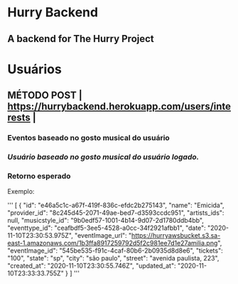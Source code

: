 # Hurry Backend
## A backend for The Hurry Project


# Usuários

## MÉTODO POST | https://hurrybackend.herokuapp.com/users/interests |
### Eventos baseado no gosto musical do usuário
### ***Usuário baseado no gosto musical do usuário logado.***

### Retorno esperado

Exemplo: 
  
'''
[
  {
    "id": "e46a5c1c-a67f-419f-836c-efdc2b275143",
    "name": "Emicida",
    "provider_id": "8c245d45-2071-49ae-bed7-d3593ccdc951",
    "artists_ids": null,
    "musicstyle_id": "9b0edf57-1001-4b14-9d07-2d1780ddb4bb",
    "eventtype_id": "ceafbdf5-3ee5-4528-a0cc-34f2921afbb1",
    "date": "2020-11-10T23:30:53.975Z",
    "eventImage_url": "https://hurryawsbucket.s3.sa-east-1.amazonaws.com/1b3ffa8917259792d5f2c981ee7d1e27amilia.png",
    "eventImage_id": "545be535-f91c-4caf-80b6-2b0935d8d8e6",
    "tickets": "100",
    "state": "sp",
    "city": "são paulo",
    "street": "avenida paulista, 223",
    "created_at": "2020-11-10T23:30:55.746Z",
    "updated_at": "2020-11-10T23:33:33.755Z"
  }
]
'''
